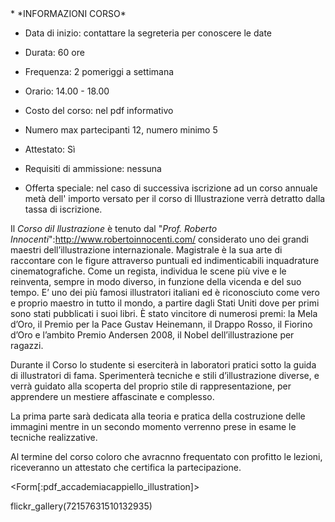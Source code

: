 <div id='aside'>
* *INFORMAZIONI CORSO*
&nbsp;

* Data di inizio: contattare la segreteria per conoscere le date
* Durata: 60 ore
* Frequenza: 2 pomeriggi a settimana
* Orario: 14.00 - 18.00
* Costo del corso: nel pdf informativo
* Numero max partecipanti 12, numero minimo 5
* Attestato: Sì
* Requisiti di ammissione: nessuna

* Offerta speciale: nel caso di successiva iscrizione ad un corso annuale metà dell' importo versato per il corso di Illustrazione verrà detratto dalla tassa di iscrizione.

</div>

Il *Corso diI llustrazione* è tenuto dal "*Prof. Roberto Innocenti*":http://www.robertoinnocenti.com/ considerato uno dei grandi maestri dell’illustrazione internazionale. Magistrale è la sua arte di raccontare con le figure attraverso puntuali ed indimenticabili inquadrature cinematografiche. Come un regista, individua le scene più vive e le reinventa, sempre in modo diverso, in funzione della vicenda e del suo tempo.  E’ uno dei più famosi illustratori italiani ed è riconosciuto come vero e proprio maestro in tutto il mondo, a partire dagli Stati Uniti dove per primi sono stati pubblicati i suoi libri. È stato vincitore di numerosi premi: la Mela d’Oro, il Premio per la Pace Gustav Heinemann, il Drappo Rosso, il Fiorino d’Oro e l’ambito Premio Andersen 2008, il Nobel dell’illustrazione per ragazzi.

Durante il Corso lo studente si eserciterà in laboratori pratici sotto la guida di illustratori di fama. Sperimenterà tecniche e stili d’illustrazione diverse, e verrà guidato alla scoperta del proprio stile di rappresentazione, per apprendere un mestiere affascinate e complesso.

La prima parte  sarà dedicata alla teoria e pratica della costruzione delle immagini mentre in un secondo momento verrenno prese in esame le tecniche realizzative.

Al termine del corso coloro che avracnno frequentato con profitto le lezioni, riceveranno un attestato che certifica la partecipazione.

<Form[:pdf_accademiacappiello_illustration]>


flickr_gallery(72157631510132935)